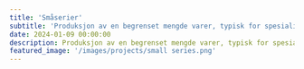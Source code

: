 ```yaml
---
title: 'Småserier'
subtitle: 'Produksjon av en begrenset mengde varer, typisk for spesialiserte eller nisjemarkeder'
date: 2024-01-09 00:00:00
description: Produksjon av en begrenset mengde varer, typisk for spesialiserte eller nisjemarkeder
featured_image: '/images/projects/small series.png'
---
```


